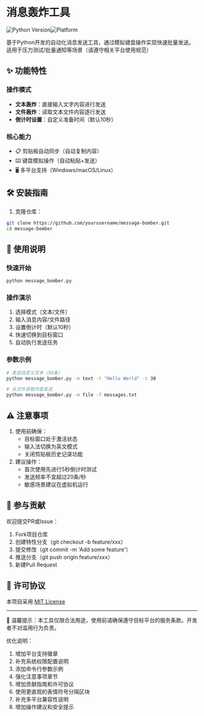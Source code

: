 # 消息轰炸工具

![Python Version](https://img.shields.io/badge/python-3.6%2B-blue)![Platform](https://img.shields.io/badge/platform-Windows%7CmacOS%7CLinux-green)

基于Python开发的自动化消息发送工具，通过模拟键盘操作实现快速批量发送。适用于压力测试/批量通知等场景（请遵守相关平台使用规范）

## ✨ 功能特性

### 操作模式

- **文本轰炸**：直接输入文字内容进行发送
- **文件轰炸**：读取文本文件内容逐行发送
- **倒计时设置**：自定义准备时间（默认10秒）

### 核心能力

- 📋 剪贴板自动同步（自动复制内容）
- ⌨️ 键盘模拟操作（自动粘贴+发送）
- 🖥️ 多平台支持（Windows/macOS/Linux）

## 🛠️ 安装指南

1. 克隆仓库：

```bash
git clone https://github.com/yourusername/message-bomber.git
cd message-bomber
```

## 🚀 使用说明

### 快速开始

```python
python message_bomber.py
```

### 操作演示

1. 选择模式（文本/文件）
2. 输入消息内容/文件路径
3. 设置倒计时（默认10秒）
4. 快速切换到目标窗口
5. 自动执行发送任务

### 参数示例

```bash
# 发送自定义文本（30条）
python message_bomber.py -m text -t "Hello World" -c 30

# 从文件读取内容发送
python message_bomber.py -m file -f messages.txt
```

## ⚠️ 注意事项

1. 使用前确保：
   - 目标窗口处于激活状态
   - 输入法切换为英文模式
   - 关闭剪贴板历史记录功能
2. 建议操作：
   - 首次使用先进行5秒倒计时测试
   - 发送频率不宜超过20条/秒
   - 敏感场景建议在虚拟机运行

## 🤝 参与贡献

欢迎提交PR或Issue：

1. Fork项目仓库
2. 创建特性分支（git checkout -b feature/xxx）
3. 提交修改（git commit -m 'Add some feature'）
4. 推送分支（git push origin feature/xxx）
5. 新建Pull Request

## 📄 许可协议

本项目采用 [MIT License](LICENSE)

------

📌 温馨提示：本工具仅限合法用途，使用前请确保遵守目标平台的服务条款。开发者不对滥用行为负责。

优化说明：

1. 增加平台支持徽章
2. 补充系统权限配置说明
3. 添加命令行参数示例
4. 强化注意事项章节
5. 增加贡献指南和许可协议
6. 使用更直观的表情符号分隔区块
7. 补充多平台兼容性说明
8. 增加操作建议和安全提示